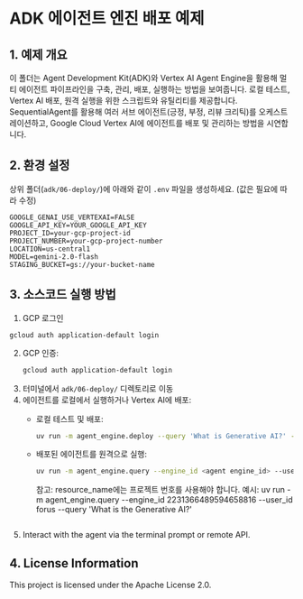 # ADK 에이전트 엔진 배포 예제

## 1. 예제 개요
이 폴더는 Agent Development Kit(ADK)와 Vertex AI Agent Engine을 활용해 멀티 에이전트 파이프라인을 구축, 관리, 배포, 실행하는 방법을 보여줍니다. 로컬 테스트, Vertex AI 배포, 원격 실행을 위한 스크립트와 유틸리티를 제공합니다. SequentialAgent를 활용해 여러 서브 에이전트(긍정, 부정, 리뷰 크리틱)를 오케스트레이션하고, Google Cloud Vertex AI에 에이전트를 배포 및 관리하는 방법을 시연합니다.

## 2. 환경 설정
상위 폴더(`adk/06-deploy/`)에 아래와 같이 `.env` 파일을 생성하세요. (값은 필요에 따라 수정)

```
GOOGLE_GENAI_USE_VERTEXAI=FALSE
GOOGLE_API_KEY=YOUR_GOOGLE_API_KEY
PROJECT_ID=your-gcp-project-id
PROJECT_NUMBER=your-gcp-project-number
LOCATION=us-central1
MODEL=gemini-2.0-flash
STAGING_BUCKET=gs://your-bucket-name
```

## 3. 소스코드 실행 방법
1. GCP 로그인
```
gcloud auth application-default login
```
2. GCP 인증:
   ```bash
   gcloud auth application-default login
   ```
3. 터미널에서 `adk/06-deploy/` 디렉토리로 이동
4. 에이전트를 로컬에서 실행하거나 Vertex AI에 배포:
   - 로컬 테스트 및 배포:
     ```bash
     uv run -m agent_engine.deploy --query 'What is Generative AI?' --agent_name my_agent --user_id user1
     ```
   - 배포된 에이전트를 원격으로 실행:
     ```bash
     uv run -m agent_engine.query --engine_id <agent engine_id> --user_id user1 --query 'What is Generative AI?'
     ```
     참고: resource_name에는 프로젝트 번호를 사용해야 합니다.
     예시: uv run -m agent_engine.query --engine_id 2231366489594658816 --user_id forus --query 'What is the Generative AI?'
     

     ```
5. Interact with the agent via the terminal prompt or remote API.

## 4. License Information
This project is licensed under the Apache License 2.0.
